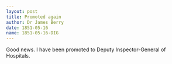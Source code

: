 ```yaml
---
layout: post
title: Promoted again
author: Dr James Berry
date: 1851-05-16
name: 1851-05-16-DIG
---
```


Good news. I have been promoted to Deputy Inspector-General of Hospitals.
